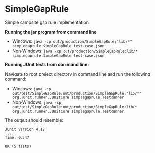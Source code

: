 # SimpleGapRule
Simple campsite gap rule implementation

__Running the jar program from command line__

 * Windows: `java -cp out/production/SimpleGapRule;"lib/*" simplegaprule.SimpleGapRule test-case.json`
 * Non-Windows: `java -cp out/production/SimpleGapRule:lib/* simplegaprule.SimpleGapRule test-case.json`

__Running JUnit tests from command line:__

Navigate to root project directory in command line and run the following command:

 * Windows: `java -cp out/test/SimpleGapRule;out/production/SimpleGapRule;"lib/*" org.junit.runner.JUnitCore simplegaprule.TestRunner`
 * Non-Windows: `java -cp out/test/SimpleGapRule:out/production/SimpleGapRule:lib/* org.junit.runner.JUnitCore simplegaprule.TestRunner`
 
The output should resemble:

    JUnit version 4.12
    .....
    Time: 0.547
    
    OK (5 tests)

